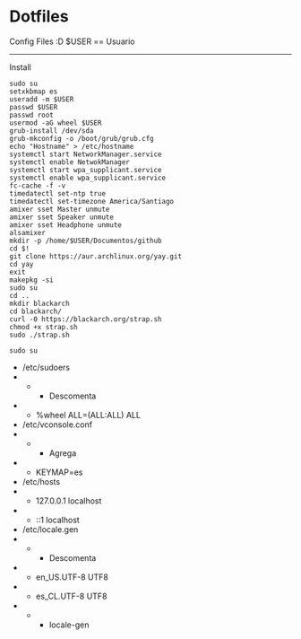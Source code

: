 # Dotfiles
Config Files :D
$USER == Usuario

---
Install
```
sudo su
setxkbmap es
useradd -m $USER
passwd $USER
passwd root
usermod -aG wheel $USER
grub-install /dev/sda
grub-mkconfig -o /boot/grub/grub.cfg
echo "Hostname" > /etc/hostname
systemctl start NetworkManager.service
systemctl enable NetwokManager
systemctl start wpa_supplicant.service
systemctl enable wpa_supplicant.service
fc-cache -f -v
timedatectl set-ntp true
timedatectl set-timezone America/Santiago
amixer sset Master unmute
amixer sset Speaker unmute
amixer sset Headphone unmute
alsamixer
mkdir -p /home/$USER/Documentos/github
cd $!
git clone https://aur.archlinux.org/yay.git
cd yay
exit
makepkg -si
sudo su
cd ..
mkdir blackarch
cd blackarch/
curl -0 https://blackarch.org/strap.sh
chmod +x strap.sh
sudo ./strap.sh
```
```
sudo su
```
- /etc/sudoers
- - - Descomenta
- - %wheel ALL=(ALL:ALL) ALL
- /etc/vconsole.conf
- - - Agrega
- - KEYMAP=es
- /etc/hosts
- - 127.0.0.1 localhost
- - ::1 localhost
- /etc/locale.gen
- - - Descomenta
- - en_US.UTF-8 UTF8
- - es_CL.UTF-8 UTF8
- - - locale-gen
